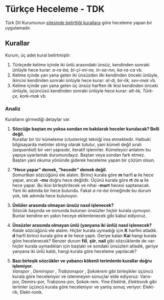 # Türkçe Heceleme - TDK
Türk Dil Kurumunun [sitesinde belirttiği kurallara](https://www.tdk.gov.tr/icerik/yazim-kurallari/hece-yapisi-ve-satir-sonunda-kelimelerin-bolunmesi/) göre heceleme yapan bir uygulamadır.

## Kurallar
Kurum, üç adet kural belirtmiştir:
1. Türkçede kelime içinde iki ünlü arasındaki ünsüz, kendinden sonraki ünlüyle hece kurar: _a-ra-ba, bi-çi-mi-ne, in-sa-nın, ka-ra-ca_ vb.
2. Kelime içinde yan yana gelen iki ünsüzden ilki kendinden önceki ünlüyle, ikincisi kendinden sonraki ünlüyle hece kurar: _al-dı, bir-lik, sev-mek_ vb.
3. Kelime içinde yan yana gelen üç ünsüz harften ilk ikisi kendinden önceki ünlüyle, üçüncüsü kendinden sonraki ünlüyle hece kurar: _alt-lık, Türk-çe, kork-mak_ vb.

### Analiz
Kuralların girmediği detaylar var.
1. **Sözcüğe baştan mı yoksa sondan mı bakılarak heceler kurulacak? Belli değil.**  
   Kurallar bir tür kümeleme (_clustering_) tekniği ima etmektedir. Halbuki bilgisayarda metinler _string_ olarak tutulur, yani kümeli değil sıralı (_sequential_) bir veri yapısıdır, iteratif işlenirler. Kümeleyici anlatımı bu yapıya uyarlamak durumundayız.
   Baştan veya sondan fark etmez. Baştan yani okuma yönünde giderek heceleme yapan bir çözüm olsun.
   
1. **“Hece yapar” demek, “hecedir” demek değil.**  
   _Somurtkan_ sözcüğünü ele alalım. Birinci kurala göre **m** harfi **u** ile hece yapar, ancak **-mu** doğru hece değildir.
   Üçünü kurala göre **rt** de **u** ile hece yapar. Bu ikisi birleştirilecek ve nihai **-murt** hecesi saptanacak. Yani iki adımda bir hece bulundu.
   Fakat _a-ra-ba_ örneğinde bu durum yok, tek adımda hece bulunuyor.
   
1. **Ünlüler arasında olmayan ünsüz nasıl işlenecek?**  
   Sözcük başında ve sonunda bulunan ünsüzler hiçbir kurala uymuyor. Bunlar kendine en yakın heceye eklemlenecek gibi kabul ediyoruz.
   
1. **Ünsüzler arasında olmayan ünlü (yanyana iki ünlü) nasıl işlenecek?**  
   _Kaide_ sözcüğünü ele alalım. Hiçbir kurala uymadığı için **K** harfini atladık. **d** harfi birinci kurala göre **e** ile hece yaptı.
   Geriye kalan **Kai** hangi kurala göre hecelenecek? Benzer durum **fiil**, **şiir**, **nail** gibi sözcüklerde de var: hiçbir kurala uymadıkları için baştaki ve sondaki ünsüzleri atladık, geriye yanyana iki ünlü kaldı, hangi kurala göre heceleme yapılacak?
   
1. **Bazı birleşik sözcükler ve yabancı kökenli terimlerde kurallar doğru işlemiyor.**  
   _Vanspor_ , _Demirspor_ , _Trabzonspor_ , _Şokokrem_ gibi birleşikler üçüncü kurala göre heceleniyor ve istenmeyen sonuçlar elde ediyoruz: Vans-por, Demirs-por, Trabzons-por, Şokok-rem.
   Yine _Elektrik_, _Elektronik_ gibi terimler üçüncü kurala göre heceleniyor ve yanlış sonuç veriyor: Elekt-rik, Elekt-ronik.
   
